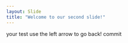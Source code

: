 ```yaml
---
layout: Slide
title: "Welcome to our second slide!"
---
```

your test
use the left arrow to go back!
commit

